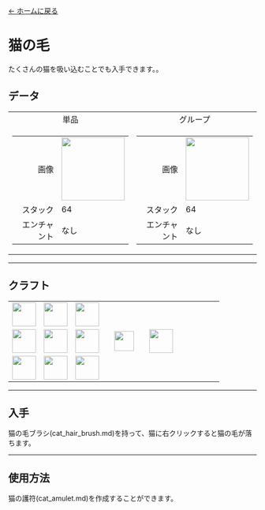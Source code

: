 [← ホームに戻る](../)
# 猫の毛
たくさんの猫を吸い込むことでも入手できます。。

## データ
<table>
    <tr>
        <td align="center">単品</td>
        <td align="center">グループ</td>
    </tr>
    <tr>
        <td>
            <table>
                <tr><td align="end">画像</td><td><img src="https://i.imgur.com/W1d7YNU.png" width="128"/></td></tr>
                <tr><td align="end">スタック</td><td>64</td></tr>
                <tr><td align="end">エンチャント</td><td>なし</td></tr>
            </table>
        </td>
        <td>
            <table>
                <tr><td align="end">画像</td><td><img src="https://i.imgur.com/Q74ewSi.png" width="128"/></td></tr>
                <tr><td align="end">スタック</td><td>64</td></tr>
                <tr><td align="end">エンチャント</td><td>なし</td></tr>
            </table>
        </td>
    </tr>
</table>

---

## クラフト
<table>
    <tr><td><img src="https://i.imgur.com/W1d7YNU.png" width="48"/></td><td><img src="https://i.imgur.com/W1d7YNU.png" width="48"/></td><td><img src="https://i.imgur.com/W1d7YNU.png" width="48"/></td><td colspan="3"></td></tr>
    <tr><td><img src="https://i.imgur.com/W1d7YNU.png" width="48"/></td><td><img src="https://i.imgur.com/W1d7YNU.png" width="48"/></td><td><img src="https://i.imgur.com/W1d7YNU.png" width="48"/></td><td width="70" align="center"><img src="https://i.imgur.com/VE0KqIE.png" width="40"/></td><td><img src="https://i.imgur.com/Q74ewSi.png" width="48"/></td><td width="70"></td></tr>
    <tr><td><img src="https://i.imgur.com/W1d7YNU.png" width="48"/></td><td><img src="https://i.imgur.com/W1d7YNU.png" width="48"/></td><td><img src="https://i.imgur.com/W1d7YNU.png" width="48"/></td><td colspan="3"></td></tr>
</table>

---

## 入手
猫の毛ブラシ(cat_hair_brush.md)を持って、猫に右クリックすると猫の毛が落ちます。

---

## 使用方法
猫の護符(cat_amulet.md)を作成することができます。
